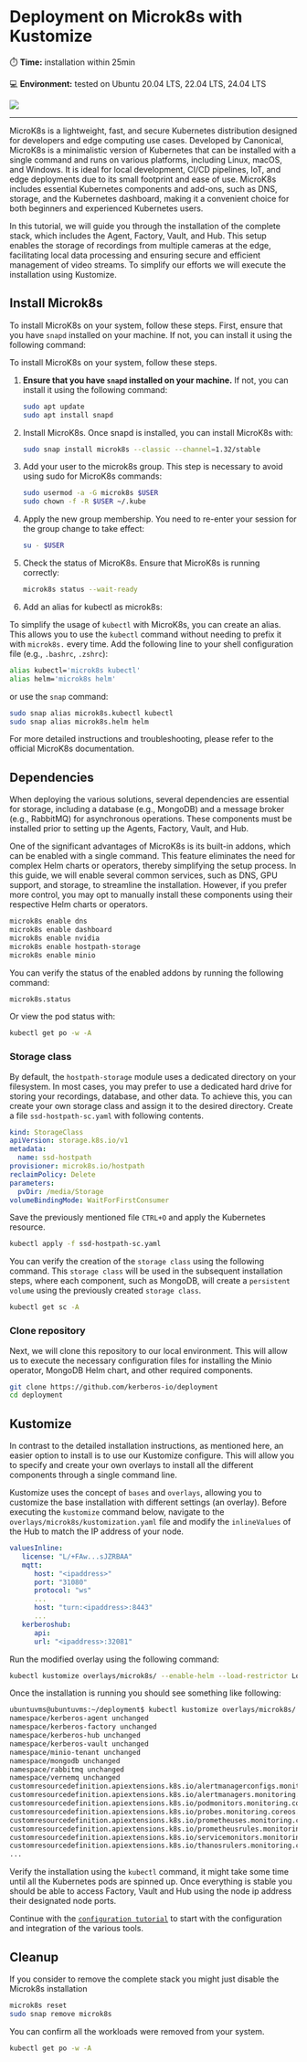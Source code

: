 # Deployment on Microk8s with Kustomize

⏱️ **Time:** installation within 25min

💻 **Environment:** tested on Ubuntu 20.04 LTS, 22.04 LTS, 24.04 LTS

[<img src="https://github.com/kerberos-io/deployment/workflows/Deploy%20on%20Microk8s/badge.svg"/>](https://github.com/kerberos-io/deployment/actions/workflows/microk8s.yaml)

---

MicroK8s is a lightweight, fast, and secure Kubernetes distribution designed for developers and edge computing use cases. Developed by Canonical, MicroK8s is a minimalistic version of Kubernetes that can be installed with a single command and runs on various platforms, including Linux, macOS, and Windows. It is ideal for local development, CI/CD pipelines, IoT, and edge deployments due to its small footprint and ease of use. MicroK8s includes essential Kubernetes components and add-ons, such as DNS, storage, and the Kubernetes dashboard, making it a convenient choice for both beginners and experienced Kubernetes users.

In this tutorial, we will guide you through the installation of the complete stack, which includes the Agent, Factory, Vault, and Hub. This setup enables the storage of recordings from multiple cameras at the edge, facilitating local data processing and ensuring secure and efficient management of video streams. To simplify our efforts we will execute the installation using Kustomize.

## Install Microk8s

To install MicroK8s on your system, follow these steps. First, ensure that you have `snapd` installed on your machine. If not, you can install it using the following command:

To install MicroK8s on your system, follow these steps.

1. **Ensure that you have `snapd` installed on your machine.**
   If not, you can install it using the following command:

   ```bash
   sudo apt update
   sudo apt install snapd
   ```

2. Install MicroK8s. Once snapd is installed, you can install MicroK8s with:

   ```bash
   sudo snap install microk8s --classic --channel=1.32/stable
   ```

3. Add your user to the microk8s group. This step is necessary to avoid using sudo for MicroK8s commands:

   ```bash
   sudo usermod -a -G microk8s $USER
   sudo chown -f -R $USER ~/.kube
   ```

4. Apply the new group membership. You need to re-enter your session for the group change to take effect:

   ```bash
   su - $USER
   ```

5. Check the status of MicroK8s. Ensure that MicroK8s is running correctly:

   ```bash
   microk8s status --wait-ready
   ```

6. Add an alias for kubectl as microk8s:

To simplify the usage of `kubectl` with MicroK8s, you can create an alias. This allows you to use the `kubectl` command without needing to prefix it with `microk8s.` every time. Add the following line to your shell configuration file (e.g., `.bashrc`, `.zshrc`):

```sh
alias kubectl='microk8s kubectl'
alias helm='microk8s helm'
```

or use the `snap` command:

```sh
sudo snap alias microk8s.kubectl kubectl
sudo snap alias microk8s.helm helm
```

For more detailed instructions and troubleshooting, please refer to the official MicroK8s documentation.

## Dependencies

When deploying the various solutions, several dependencies are essential for storage, including a database (e.g., MongoDB) and a message broker (e.g., RabbitMQ) for asynchronous operations. These components must be installed prior to setting up the Agents, Factory, Vault, and Hub.

One of the significant advantages of MicroK8s is its built-in addons, which can be enabled with a single command. This feature eliminates the need for complex Helm charts or operators, thereby simplifying the setup process. In this guide, we will enable several common services, such as DNS, GPU support, and storage, to streamline the installation. However, if you prefer more control, you may opt to manually install these components using their respective Helm charts or operators.

```bash
microk8s enable dns
microk8s enable dashboard
microk8s enable nvidia
microk8s enable hostpath-storage
microk8s enable minio
```

You can verify the status of the enabled addons by running the following command:

```sh
microk8s.status
```

Or view the pod status with:

```bash
kubectl get po -w -A
```

### Storage class

By default, the `hostpath-storage` module uses a dedicated directory on your filesystem. In most cases, you may prefer to use a dedicated hard drive for storing your recordings, database, and other data. To achieve this, you can create your own storage class and assign it to the desired directory. Create a file `ssd-hostpath-sc.yaml` with following contents.

```yaml
kind: StorageClass
apiVersion: storage.k8s.io/v1
metadata:
  name: ssd-hostpath
provisioner: microk8s.io/hostpath
reclaimPolicy: Delete
parameters:
  pvDir: /media/Storage
volumeBindingMode: WaitForFirstConsumer
```

Save the previously mentioned file `CTRL+O` and apply the Kubernetes resource.

```bash
kubectl apply -f ssd-hostpath-sc.yaml
```

You can verify the creation of the `storage class` using the following command. This `storage class` will be used in the subsequent installation steps, where each component, such as MongoDB, will create a `persistent volume` using the previously created `storage class`.

```bash
kubectl get sc -A
```

### Clone repository

Next, we will clone this repository to our local environment. This will allow us to execute the necessary configuration files for installing the Minio operator, MongoDB Helm chart, and other required components.

```bash
git clone https://github.com/kerberos-io/deployment
cd deployment
```

## Kustomize

In contrast to the detailed installation instructions, as mentioned here, an easier option to install is to use our Kustomize configure. This will allow you to specify and create your own overlays to install all the different components through a single command line.

Kustomize uses the concept of `bases` and `overlays`, allowing you to customize the base installation with different settings (an overlay). Before executing the `kustomize` command below, navigate to the `overlays/microk8s/kustomization.yaml` file and modify the `inlineValues` of the Hub to match the IP address of your node.

```yaml
valuesInline:
   license: "L/+FAw...sJZRBAA"
   mqtt:
      host: "<ipaddress>"
      port: "31080"
      protocol: "ws"
      ...
      host: "turn:<ipaddress>:8443"
      ...
   kerberoshub:
      api:
      url: "<ipaddress>:32081"
```

Run the modified overlay using the following command:

```bash
kubectl kustomize overlays/microk8s/ --enable-helm --load-restrictor LoadRestrictionsNone | kubectl apply -f -
```

Once the installation is running you should see something like following:

```bash
ubuntuvms@ubuntuvms:~/deployment$ kubectl kustomize overlays/microk8s/ --enable-helm  --load-restrictor LoadRestrictionsNone | kubectl apply -f -
namespace/kerberos-agent unchanged
namespace/kerberos-factory unchanged
namespace/kerberos-hub unchanged
namespace/kerberos-vault unchanged
namespace/minio-tenant unchanged
namespace/mongodb unchanged
namespace/rabbitmq unchanged
namespace/vernemq unchanged
customresourcedefinition.apiextensions.k8s.io/alertmanagerconfigs.monitoring.coreos.com configured
customresourcedefinition.apiextensions.k8s.io/alertmanagers.monitoring.coreos.com configured
customresourcedefinition.apiextensions.k8s.io/podmonitors.monitoring.coreos.com configured
customresourcedefinition.apiextensions.k8s.io/probes.monitoring.coreos.com configured
customresourcedefinition.apiextensions.k8s.io/prometheuses.monitoring.coreos.com configured
customresourcedefinition.apiextensions.k8s.io/prometheusrules.monitoring.coreos.com configured
customresourcedefinition.apiextensions.k8s.io/servicemonitors.monitoring.coreos.com configured
customresourcedefinition.apiextensions.k8s.io/thanosrulers.monitoring.coreos.com configured
...
```

Verify the installation using the `kubectl` command, it might take some time until all the Kubernetes pods are spinned up. Once everything is stable you should be able to access Factory, Vault and Hub using the node ip address their designated node ports.

Continue with the [`configuration tutorial`](./README.configure.md) to start with the configuration and integration of the various tools.

## Cleanup

If you consider to remove the complete stack you might just disable the Microk8s installation

```bash
microk8s reset
sudo snap remove microk8s
```

You can confirm all the workloads were removed from your system.

```bash
kubectl get po -w -A
```
